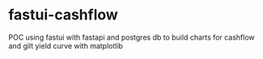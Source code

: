# fastui-cashflow
POC using fastui with fastapi and postgres db to build charts for cashflow and gilt yield curve with matplotlib

